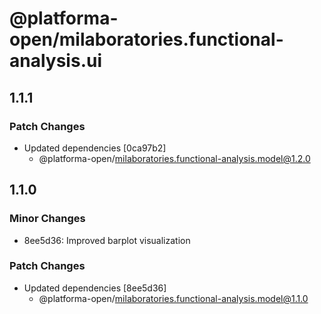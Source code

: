 # @platforma-open/milaboratories.functional-analysis.ui

## 1.1.1

### Patch Changes

- Updated dependencies [0ca97b2]
  - @platforma-open/milaboratories.functional-analysis.model@1.2.0

## 1.1.0

### Minor Changes

- 8ee5d36: Improved barplot visualization

### Patch Changes

- Updated dependencies [8ee5d36]
  - @platforma-open/milaboratories.functional-analysis.model@1.1.0
